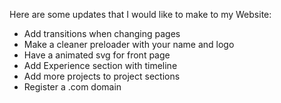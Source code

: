 Here are some updates that I would like to make to my Website:
- Add transitions when changing pages
- Make a cleaner preloader with your name and logo
- Have a animated svg for front page
- Add Experience section with timeline
- Add more projects to project sections
- Register a .com domain
